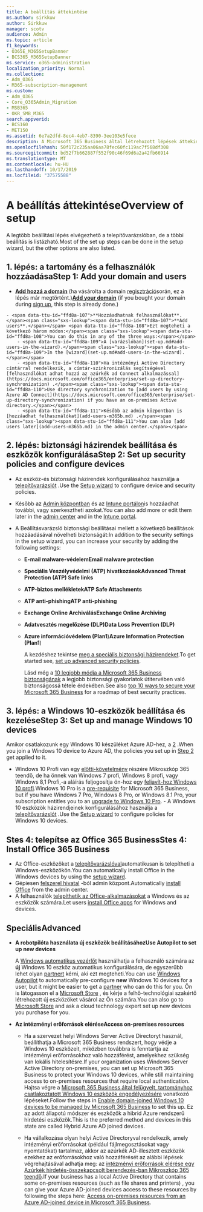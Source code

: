 ```yaml
---
title: A beállítás áttekintése
ms.author: sirkkuw
author: Sirkkuw
manager: scotv
audience: Admin
ms.topic: article
f1_keywords:
- O365E_M365SetupBanner
- BCS365_M365SetupBanner
ms.service: o365-administration
localization_priority: Normal
ms.collection:
- Adm_O365
- M365-subscription-management
ms.custom:
- Adm_O365
- Core_O365Admin_Migration
- MSB365
- OKR_SMB_M365
search.appverid:
- BCS160
- MET150
ms.assetid: 6e7a2dfd-8ec4-4eb7-8390-3ee103e5fece
description: A Microsoft 365 Business által létrehozott lépések áttekintése.
ms.openlocfilehash: 50f172c235aa06aa78fec60fc119ac7f568df308
ms.sourcegitcommit: bd52f7b662887f552f90c46f69d6a2a42fb66914
ms.translationtype: MT
ms.contentlocale: hu-HU
ms.lasthandoff: 10/17/2019
ms.locfileid: "37575588"
---
```

# <a name="overview-of-setup"></a><span data-ttu-id="ffd8a-103">A beállítás áttekintése</span><span class="sxs-lookup"><span data-stu-id="ffd8a-103">Overview of setup</span></span>

<span data-ttu-id="ffd8a-104">A legtöbb beállítási lépés elvégezhető a telepítővarázslóban, de a többi beállítás is listázható.</span><span class="sxs-lookup"><span data-stu-id="ffd8a-104">Most of the set up steps can be done in the setup wizard, but the other options are also listed.</span></span>


## <a name="step-1-add-your-domain-and-users"></a><span data-ttu-id="ffd8a-105">1. lépés: a tartomány és a felhasználók hozzáadása</span><span class="sxs-lookup"><span data-stu-id="ffd8a-105">Step 1: Add your domain and users</span></span>

   - <span data-ttu-id="ffd8a-106">**[Add hozzá a domain](set-up.md#add-your-domain-to-personalize-sign-in)** (ha vásárolta a domain [regisztráció](sign-up.md)során, ez a lépés már megtörtént.)</span><span class="sxs-lookup"><span data-stu-id="ffd8a-106">**[Add your domain](set-up.md#add-your-domain-to-personalize-sign-in)** (if you bought your domain during [sign up](sign-up.md), this step is already done.)</span></span>

    - <span data-ttu-id="ffd8a-107">**Hozzáadhatnak felhasználókat**.</span><span class="sxs-lookup"><span data-stu-id="ffd8a-107">**Add users**.</span></span> <span data-ttu-id="ffd8a-108">Ezt megteheti a következő három módon:</span><span class="sxs-lookup"><span data-stu-id="ffd8a-108">You can do this in any of the three ways:</span></span>
        - <span data-ttu-id="ffd8a-109">A [varázslóban](set-up.md#add-users-in-the-wizard).</span><span class="sxs-lookup"><span data-stu-id="ffd8a-109">In the [wizard](set-up.md#add-users-in-the-wizard).</span></span>
        - <span data-ttu-id="ffd8a-110">Ha intézményi Active Directory címtárral rendelkezik, a címtár-szinkronizálás segítségével [felhasználókat adhat hozzá az azúrkék ad Connect alkalmazással](https://docs.microsoft.com/office365/enterprise/set-up-directory-synchronization) .</span><span class="sxs-lookup"><span data-stu-id="ffd8a-110">Use directory synchronization to [add users by using Azure AD Connect](https://docs.microsoft.com/office365/enterprise/set-up-directory-synchronization) if you have an on-premises Active directory.</span></span>
        - <span data-ttu-id="ffd8a-111">Később az admin központban is [hozzáadhat felhasználókat](add-users-m365b.md) .</span><span class="sxs-lookup"><span data-stu-id="ffd8a-111">You can also [add users later](add-users-m365b.md) in the admin center.</span></span>
## <a name="step-2-set-up-security-policies-and-configure-devices"></a><span data-ttu-id="ffd8a-112">2. lépés: biztonsági házirendek beállítása és eszközök konfigurálása</span><span class="sxs-lookup"><span data-stu-id="ffd8a-112">Step 2: Set up security policies and configure devices</span></span> 

  - <span data-ttu-id="ffd8a-113">Az eszköz-és biztonsági házirendek konfigurálásához használja a [telepítővarázslót](set-up.md#protect-data-and-devices) .</span><span class="sxs-lookup"><span data-stu-id="ffd8a-113">Use the [Setup wizard](set-up.md#protect-data-and-devices) to configure device and security policies.</span></span> 
  - <span data-ttu-id="ffd8a-114">Később az [Admin központban](view-policies-and-devices.md) és az [Intune portálon](https://docs.microsoft.com/intune/tutorial-walkthrough-intune-portal)is hozzáadhat további, vagy szerkesztheti azokat.</span><span class="sxs-lookup"><span data-stu-id="ffd8a-114">You can also add more or edit them later in the [admin center](view-policies-and-devices.md) and in the [Intune portal](https://docs.microsoft.com/intune/tutorial-walkthrough-intune-portal).</span></span>
  - <span data-ttu-id="ffd8a-115">A Beállításvarázsló biztonsági beállításai mellett a következő beállítások hozzáadásával növelheti biztonságát:</span><span class="sxs-lookup"><span data-stu-id="ffd8a-115">In addition to the security settings in the setup wizard, you can increase your security by adding the following settings:</span></span>

      - <span data-ttu-id="ffd8a-116">**E-mail malware-védelem**</span><span class="sxs-lookup"><span data-stu-id="ffd8a-116">**Email malware protection**</span></span>
      - <span data-ttu-id="ffd8a-117">**Speciális Veszélyvédelmi (ATP) hivatkozások**</span><span class="sxs-lookup"><span data-stu-id="ffd8a-117">**Advanced Threat Protection (ATP) Safe links**</span></span>
      - <span data-ttu-id="ffd8a-118">**ATP-biztos mellékletek**</span><span class="sxs-lookup"><span data-stu-id="ffd8a-118">**ATP Safe Attachments**</span></span>
      - <span data-ttu-id="ffd8a-119">**ATP anti-phishing**</span><span class="sxs-lookup"><span data-stu-id="ffd8a-119">**ATP anti-phishing**</span></span>
      - <span data-ttu-id="ffd8a-120">**Exchange Online Archiválás**</span><span class="sxs-lookup"><span data-stu-id="ffd8a-120">**Exchange Online Archiving**</span></span>
      - <span data-ttu-id="ffd8a-121">**Adatvesztés megelőzése (DLP)**</span><span class="sxs-lookup"><span data-stu-id="ffd8a-121">**Data Loss Prevention (DLP)**</span></span>
      - <span data-ttu-id="ffd8a-122">**Azure információvédelem (Plan1**)</span><span class="sxs-lookup"><span data-stu-id="ffd8a-122">**Azure Information Protection (Plan1**)</span></span>

          <span data-ttu-id="ffd8a-123">A kezdéshez tekintse [meg a speciális biztonsági házirendeket](set-up-advanced-security.md).</span><span class="sxs-lookup"><span data-stu-id="ffd8a-123">To get started see, [set up advanced security policies](set-up-advanced-security.md).</span></span>

        <span data-ttu-id="ffd8a-124">Lásd még a [10 legjobb módja a Microsoft 365 Business biztonságának](https://docs.microsoft.com/office365/admin/security-and-compliance/secure-your-business-data) a legjobb biztonsági gyakorlatok útitervében való biztonságossá tétele érdekében.</span><span class="sxs-lookup"><span data-stu-id="ffd8a-124">See also [top 10 ways to secure your Microsoft 365 Business](https://docs.microsoft.com/office365/admin/security-and-compliance/secure-your-business-data) for a roadmap of best security practices.</span></span>

## <a name="step-3-set-up-and-manage-windows-10-devices"></a><span data-ttu-id="ffd8a-125">3. lépés: a Windows 10-eszközök beállítása és kezelése</span><span class="sxs-lookup"><span data-stu-id="ffd8a-125">Step 3: Set up and manage Windows 10 devices</span></span>

   <span data-ttu-id="ffd8a-126">Amikor csatlakozunk egy Windows 10 készüléket Azure AD-hez, a [2](#step-2-set-up-security-policies-and-configure-devices) .</span><span class="sxs-lookup"><span data-stu-id="ffd8a-126">When you join a Windows 10 device to Azure AD, the policies you set up in [Step 2](#step-2-set-up-security-policies-and-configure-devices) get applied to it.</span></span>

   - <span data-ttu-id="ffd8a-127">Windows 10 Profi van egy [előtti-követelmény](pre-requisites-for-data-protection.md) részére Mikroszkóp 365 teendő, de ha önnek van Windows 7 profi, Windows 8 profi, vagy Windows 8,1 Profi,-a aláírás feljogosítja ön-hoz egy [feljavít-hoz Windows 10 profi](https://docs.microsoft.com/microsoft-365/business/upgrade-to-windows-pro-creators-update).</span><span class="sxs-lookup"><span data-stu-id="ffd8a-127">Windows 10 Pro is a [pre-requisite](pre-requisites-for-data-protection.md) for Microsoft 365 Business, but if you have Windows 7 Pro, Windows 8 Pro, or Windows 8.1 Pro, your subscription entitles you to an [upgrade to  Windows 10 Pro](https://docs.microsoft.com/microsoft-365/business/upgrade-to-windows-pro-creators-update).</span></span>
    - <span data-ttu-id="ffd8a-128">A Windows 10 eszközök házirendjeinek konfigurálásához használja a [telepítővarázslót](set-up.md#protect-data-and-devices) .</span><span class="sxs-lookup"><span data-stu-id="ffd8a-128">Use the [Setup wizard](set-up.md#protect-data-and-devices) to configure policies for Windows 10 devices.</span></span>

## <a name="stes-4-install-office-365-business"></a><span data-ttu-id="ffd8a-129">Stes 4: telepítse az Office 365 Business</span><span class="sxs-lookup"><span data-stu-id="ffd8a-129">Stes 4: Install Office 365 Business</span></span>
- <span data-ttu-id="ffd8a-130">Az Office-eszközöket a [telepítővarázslóval](set-up.md#deploy-office-365-client-apps)automatikusan is telepítheti a Windows-eszközökön.</span><span class="sxs-lookup"><span data-stu-id="ffd8a-130">You can automatically install Office in the Windows devices by using the [setup wizard](set-up.md#deploy-office-365-client-apps).</span></span>
- <span data-ttu-id="ffd8a-131">Gépiesen [felszerel hivatal](auto-install-or-uninstall-office.md) -ból admin központ.</span><span class="sxs-lookup"><span data-stu-id="ffd8a-131">Automatically [install Office](auto-install-or-uninstall-office.md) from the admin center.</span></span>
- <span data-ttu-id="ffd8a-132">A felhasználók [telepíthetik az Office-alkalmazásokat](https://docs.microsoft.com/office365/admin/setup/install-applications) a Windows és az eszközök számára.</span><span class="sxs-lookup"><span data-stu-id="ffd8a-132">Let users [install Office apps](https://docs.microsoft.com/office365/admin/setup/install-applications) for Windows and devices.</span></span>
     
## <a name="advanced"></a><span data-ttu-id="ffd8a-133">Speciális</span><span class="sxs-lookup"><span data-stu-id="ffd8a-133">Advanced</span></span>
- <span data-ttu-id="ffd8a-134">**A robotpilóta használata új eszközök beállításához**</span><span class="sxs-lookup"><span data-stu-id="ffd8a-134">**Use Autopilot to set up new devices**</span></span>
            
     <span data-ttu-id="ffd8a-135">A [Windows automatikus vezérlőt](add-autopilot-devices-and-profile.md) használhatja a felhasználó számára az **új** Windows 10 eszköz automatikus konfigurálására, de egyszerűbb lehet olyan [partnert](https://www.microsoft.com/solution-providers/search) kérni, aki ezt megteheti.</span><span class="sxs-lookup"><span data-stu-id="ffd8a-135">You can use [Windows Autopilot](add-autopilot-devices-and-profile.md) to automatically pre-configure **new** Windows 10 devices for a user, but it might be easier to get a [partner](https://www.microsoft.com/solution-providers/search) who can do this for you.</span></span> <span data-ttu-id="ffd8a-136">Ön is látogasson el a [Microsoft Store](https://go.microsoft.com/fwlink/?linkid=874598) , és kérje a felhő-technológiai szakértő létrehozott új eszközöket vásárol az Ön számára.</span><span class="sxs-lookup"><span data-stu-id="ffd8a-136">You can also go to [Microsoft Store](https://go.microsoft.com/fwlink/?linkid=874598) and ask a cloud technology expert set up new devices you purchase for you.</span></span>

- <span data-ttu-id="ffd8a-137">**Az intézményi erőforrások elérése**</span><span class="sxs-lookup"><span data-stu-id="ffd8a-137">**Access on-premises resources**</span></span>

     - <span data-ttu-id="ffd8a-138">Ha a szervezet helyi Windows Server Active Directoryt használ, beállíthatja a Microsoft 365 Business rendszert, hogy védje a Windows 10 eszközeit, miközben továbbra is fenntartja az intézményi erőforrásokhoz való hozzáférést, amelyekhez szükség van lokális hitelesítésre.</span><span class="sxs-lookup"><span data-stu-id="ffd8a-138">If your organization uses Windows Server Active Directory on-premises, you can set up Microsoft 365 Business to protect your Windows 10 devices, while still maintaining access to on-premises resources that require local authentication.</span></span> <span data-ttu-id="ffd8a-139">Hajtsa végre a [Microsoft 365 Business által felügyelt, tartományhoz csatlakoztatott Windows 10 eszközök engedélyezésére](manage-windows-devices.md) vonatkozó lépéseket.</span><span class="sxs-lookup"><span data-stu-id="ffd8a-139">Follow the steps in [Enable domain-joined Windows 10 devices to be managed by Microsoft 365 Business](manage-windows-devices.md) to set this up.</span></span> <span data-ttu-id="ffd8a-140">Ez az adott állapotú módszer és eszközök a hibrid Azure rendszerű hirdetési eszközök.</span><span class="sxs-lookup"><span data-stu-id="ffd8a-140">This is the preferred method and devices in this state are called Hybrid Azure AD joined devices.</span></span>

    - <span data-ttu-id="ffd8a-141">Ha vállalkozása olyan helyi Active Directoryval rendelkezik, amely intézményi erőforrásokat (például fájlmegosztásokat vagy nyomtatókat) tartalmaz, akkor az azúrkék AD-illesztett eszközök ezekhez az erőforrásokhoz való hozzáférését az alábbi lépések végrehajtásával adhatja meg: az [intézményi erőforrások elérése egy Azúrkék hirdetés-összekapcsolt berendezés-ban Mikroszkóp 365 teendő](access-resources.md).</span><span class="sxs-lookup"><span data-stu-id="ffd8a-141">If your business has a local Active Directory that contains some on-premises resources (such as file shares and printers) , you can give your Azure AD-joined devices access to these resources by following the steps here: [Access on-premises resources from an Azure AD-joined device in Microsoft 365 Business](access-resources.md).</span></span>

  
